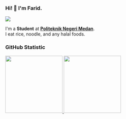 ### Hi! 👋 I'm Farid.
![](https://komarev.com/ghpvc/?username=faridreaming&style=flat-square)

I'm a **Student** at **[Politeknik Negeri Medan](https://polmed.ac.id/)**.<br>
I eat rice, noodle, and any halal foods.

### GitHub Statistic

<p align="left">
  <a href="https://github.com/faridrawing">
    <img height="180em" src="https://github-readme-stats-eight-theta.vercel.app/api?username=faridreaming&show_icons=true&theme=algolia&include_all_commits=true&count_private=true"/>
    <img height="180em" src="https://github-readme-stats-eight-theta.vercel.app/api/top-langs/?username=faridreaming&layout=compact&theme=algolia"/>
  </a>
</p>
